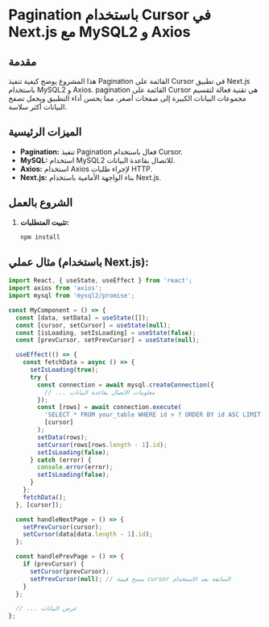 
# Pagination باستخدام Cursor في Next.js مع MySQL2 و Axios

## مقدمة
هذا المشروع يوضح كيفية تنفيذ Pagination القائمة على Cursor في تطبيق Next.js باستخدام MySQL2 و Axios. pagination القائمة على Cursor هي تقنية فعالة لتقسيم مجموعات البيانات الكبيرة إلى صفحات أصغر، مما يحسن أداء التطبيق ويجعل تصفح البيانات أكثر سلاسة.

## الميزات الرئيسية
* **Pagination:** تنفيذ Pagination فعال باستخدام Cursor.
* **MySQL:** استخدام MySQL2 للاتصال بقاعدة البيانات.
* **Axios:** استخدام Axios لإجراء طلبات HTTP.
* **Next.js:** بناء الواجهة الأمامية باستخدام Next.js.

## الشروع بالعمل
1. **تثبيت المتطلبات:**
   ```bash
   npm install

## مثال عملي (باستخدام Next.js):

```javascript
import React, { useState, useEffect } from 'react';
import axios from 'axios';
import mysql from 'mysql2/promise';

const MyComponent = () => {
  const [data, setData] = useState([]);
  const [cursor, setCursor] = useState(null);
  const [isLoading, setIsLoading] = useState(false);
  const [prevCursor, setPrevCursor] = useState(null);

  useEffect(() => {
    const fetchData = async () => {
      setIsLoading(true);
      try {
        const connection = await mysql.createConnection({
          // ... معلومات الاتصال بقاعدة البيانات
        });
        const [rows] = await connection.execute(
          'SELECT * FROM your_table WHERE id > ? ORDER BY id ASC LIMIT 10',
          [cursor]
        );
        setData(rows);
        setCursor(rows[rows.length - 1].id);
        setIsLoading(false);
      } catch (error) {
        console.error(error);
        setIsLoading(false);
      }
    };
    fetchData();
  }, [cursor]);

  const handleNextPage = () => {
    setPrevCursor(cursor);
    setCursor(data[data.length - 1].id);
  };

  const handlePrevPage = () => {
    if (prevCursor) {
      setCursor(prevCursor);
      setPrevCursor(null); // مسح قيمة cursor السابقة بعد الاستخدام
    }
  };

  // ... عرض البيانات
};



